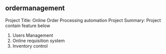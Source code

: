 ## ordermanagement

Project Title: Online Order Processing automation
Project Summary:  Project contain feature below

1. Users Management
2. Online requisition system
3. Inventory control


